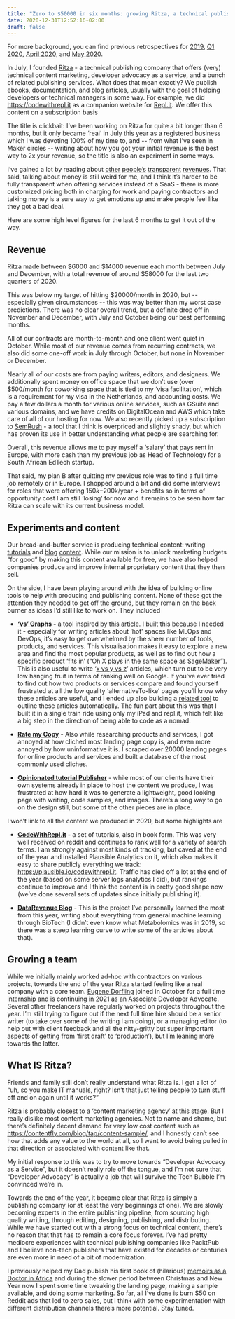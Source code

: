```yaml
---
title: "Zero to $50000 in six months: growing Ritza, a technical publishing company, as a productized service"
date: 2020-12-31T12:52:16+02:00
draft: false
---
```


For more background, you can find previous retrospectives for
[<u>2019</u>](https://sixhobbits.github.io/hugoblog/posts/2019-retrospective/),
[<u>Q1
2020</u>](https://sixhobbits.github.io/hugoblog/posts/2020-q1-retrospective/),
[<u>April
2020</u>](https://sixhobbits.github.io/hugoblog/posts/2020-04-retrospective/),
and [<u>May
2020</u>](https://sixhobbits.github.io/hugoblog/posts/2020-05-retrospective/).

In July, I founded [Ritza](https://ritza.co) - a technical publishing company that offers
(very) technical content marketing, developer advocacy as a service, and
a bunch of related publishing services. What does that mean exactly? We
publish ebooks, documentation, and blog articles, usually with the goal
of helping developers or technical managers in some way. For example, we
did [<u>https://codewithrepl.it</u>](https://codewithrepl.it) as a
companion website for [<u>Repl.it</u>](https://repl.it/). We offer this
content on a subscription basis

The title is clickbait: I’ve been working on Ritza for quite a bit
longer than 6 months, but it only became ‘real’ in July this year as a
registered business which I was devoting 100% of my time to, and -- from
what I’ve seen in Maker circles -- writing about how you got your
initial revenue is the best way to 2x your revenue, so the title is also
an experiment in some ways.

I’ve gained a lot by reading about
[<u>other</u>](https://www.coryzue.com/open/)
[<u>people’s</u>](https://twitter.com/SahinKevin/status/1334142235051520000)
[<u>transparent</u>](https://themakingof.carrd.co)
[<u>revenues</u>](https://nomadlist.com/open). That said, talking about
money is still weird for me, and I think it’s harder to be fully
transparent when offering services instead of a SaaS - there is more
customized pricing both in charging for work and paying contractors and
talking money is a sure way to get emotions up and make people feel like
they got a bad deal.

Here are some high level figures for the last 6 months to get it out of
the way.

Revenue
-------

Ritza made between $6000 and $14000 revenue each month between July and
December, with a total revenue of around $58000 for the last two
quarters of 2020.

This was below my target of hitting $20000/month in 2020, but --
especially given circumstances -- this was way better than my worst case
predictions. There was no clear overall trend, but a definite drop off
in November and December, with July and October being our best
performing months.

All of our contracts are month-to-month and one client went quiet in
October. While most of our revenue comes from recurring contracts, we
also did some one-off work in July through October, but none in November
or December.

Nearly all of our costs are from paying writers, editors, and designers.
We additionally spent money on office space that we don’t use (over
$500/month for coworking space that is tied to my ‘visa facilitation’,
which is a requirement for my visa in the Netherlands, and accounting
costs. We pay a few dollars a month for various online services, such as
GSuite and various domains, and we have credits on DigitalOcean and AWS
which take care of all of our hosting for now. We also recently picked
up a subscription to [<u>SemRush</u>](https://www.semrush.com/) - a tool
that I think is overpriced and slightly shady, but which has proven its use
in better understanding what people are searching for.

Overall, this revenue allows me to pay myself a ‘salary’ that pays rent
in Europe, with more cash than my previous job as Head of Technology for
a South African EdTech startup.

That said, my plan B after quitting my previous role was to find a full
time job remotely or in Europe. I shopped around a bit and did some
interviews for roles that were offering $150k-$200k/year + benefits so
in terms of opportunity cost I am still ‘losing’ for now and it remains
to be seen how far Ritza can scale with its current business model.

Experiments and content
-----------------------

Our bread-and-butter service is producing technical content: writing
[<u>tutorials</u>](https://codewithrepl.it) and
[<u>blog</u>](https://datarevenue.com/en-blog)
[<u>content</u>](https://virtasant.com/blog/data-lake-vs-data-warehouse/).
While our mission is to unlock marketing budgets “for good” by making
this content available for free, we have also helped companies produce
and improve internal proprietary content that they then sell.

On the side, I have been playing around with the idea of building online
tools to help with producing and publishing content. None of these got
the attention they needed to get off the ground, but they remain on the
back burner as ideas I’d still like to work on. They included

* **[<u>‘vs’ Graphs</u>](https://vsgraphs.ritza.co/) -** a tool
     inspired by [<u>this
     article</u>](https://medium.com/applied-data-science/the-google-vs-trick-618c8fd5359f).
     I built this because I needed it - especially for writing articles
     about ‘hot’ spaces like MLOps and DevOps, it’s easy to get
     overwhelmed by the sheer number of tools, products, and services.
     This visualisation makes it easy to explore a new area and find
     the most popular products, as well as to find out how a specific
     product ‘fits in’ (“Oh X plays in the same space as SageMaker”).
     This is also useful to write ‘[<u>x vs y vs
     z</u>](https://datarevenue.com/en-blog/data-dashboarding-streamlit-vs-dash-vs-shiny-vs-voila)’
     articles, which turn out to be very low hanging fruit in terms of
     ranking well on Google. If you’ve ever tried to find out how two
     products or services compare and found yourself frustrated at all
     the low quality ‘alternativeTo-like’ pages you’ll know why these
     articles are useful, and I ended up also building a [<u>related
     tool</u>](http://versus.ritza.co) to outline these articles
     automatically. The fun part about this was that I built it in a
     single train ride using only my iPad and repl.it, which felt like
     a big step in the direction of being able to code as a nomad.

* **[<u>Rate my Copy</u>](https://ratemycopy.ritza.co/)** - Also while
     researching products and services, I got annoyed at how cliched
     most landing page copy is, and even more annoyed by how
     uninformative it is. I scraped over 20000 landing pages for online
     products and services and built a database of the most commonly
     used cliches.

* **[<u>Opinionated tutorial
     Publisher</u>](https://ritza.co/experiments/opinionated-tutorial-publisher.html)** -
     while most of our clients have their own systems already in place
     to host the content we produce, I was frustrated at how hard it
     was to generate a lightweight, good looking page with writing,
     code samples, and images. There’s a long way to go on the design
     still, but some of the other pieces are in place.

I won’t link to all the content we produced in 2020, but some highlights
are

* **[<u>CodeWithRepl.it</u>](https://www.codewithrepl.it/) -** a set
     of tutorials, also in book form. This was very well received on
     reddit and continues to rank well for a variety of search terms. I
     am strongly against most kinds of tracking, but caved at the end
     of the year and installed Plausible Analytics on it, which also
     makes it easy to share publicly everything we track:
     [<u>https://plausible.io/codewithrepl.it</u>](https://plausible.io/codewithrepl.it).
     Traffic has died off a lot at the end of the year (based on some
     server logs analytics I did), but rankings continue to improve and
     I think the content is in pretty good shape now (we’ve done
     several sets of updates since initially publishing it).

* **[<u>DataRevenue Blog</u>](https://datarevenue.com/en-blog)** -
     This is the project I’ve personally learned the most from this
     year, writing about everything from general machine learning
     through BioTech (I didn’t even know what Metabolomics was in 2019,
     so there was a steep learning curve to write some of the articles
     about that).

Growing a team
--------------

While we initially mainly worked ad-hoc with contractors on various
projects, towards the end of the year Ritza started feeling like a real
company with a core team. [<u>Eugene
Dorfling</u>](https://dev.to/eugenedorfling/technical-writing-internship-it-can-only-get-better-from-here-10ma)
joined in October for a full time internship and is continuing in 2021
as an Associate Developer Advocate. Several other freelancers have
regularly worked on projects throughout the year. I’m still trying to
figure out if the next full time hire should be a senior writer (to take
over some of the writing I am doing), or a managing editor (to help out
with client feedback and all the nitty-gritty but super important
aspects of getting from ‘first draft’ to ‘production’), but I’m leaning
more towards the latter.

What IS Ritza?
--------------

Friends and family still don’t really understand what Ritza is. I get a
lot of “uh, so you make IT manuals, right? Isn’t that just telling
people to turn stuff off and on again until it works?”

Ritza is probably closest to a ‘content marketing agency’ at this stage.
But I really dislike most content marketing agencies. Not to name and
shame, but there’s definitely decent demand for very low cost content
such as
[<u>https://contentfly.com/blog/tag/content-sample/</u>](https://contentfly.com/blog/tag/content-sample/),
and I honestly can’t see how that adds any value to the world at all, so
I want to avoid being pulled in that direction or associated with
content like that.

My initial response to this was to try to move towards “Developer
Advocacy as a Service”, but it doesn’t really role off the tongue, and
I’m not sure that “Developer Advocacy” is actually a job that will
survive the Tech Bubble I’m convinced we’re in.

Towards the end of the year, it became clear that Ritza is simply a
publishing company (or at least the very beginnings of one). We are
slowly becoming experts in the entire publishing pipeline, from sourcing
high quality writing, through editing, designing, publishing, and
distributing. While we have started out with a strong focus on technical
content, there’s no reason that that has to remain a core focus forever.
I’ve had pretty mediocre experiences with technical publishing companies
like PacktPub and I believe non-tech publishers that have existed for
decades or centuries are even more in need of a bit of modernization.

I previously helped my Dad publish his first book of (hilarious)
[<u>memoirs as a Doctor in Africa</u>](http://leanpub.com/doctor) and
during the slower period between Christmas and New Year now I spent some
time tweaking the landing page, making a sample available, and doing
some marketing. So far, all I’ve done is burn $50 on Reddit ads that led
to zero sales, but I think with some experimentation with different
distribution channels there’s more potential. Stay tuned.


